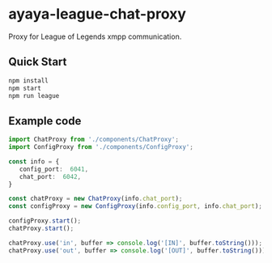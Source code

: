# ayaya-league-chat-proxy
Proxy for League of Legends xmpp communication.

## Quick Start

```sh
npm install
npm start
npm run league
```

## Example code

```typescript
import ChatProxy from './components/ChatProxy';
import ConfigProxy from './components/ConfigProxy';

const info = {
   config_port:  6041,
   chat_port:  6042,
}

const chatProxy = new ChatProxy(info.chat_port);
const configProxy = new ConfigProxy(info.config_port, info.chat_port);

configProxy.start();
chatProxy.start();

chatProxy.use('in', buffer => console.log('[IN]', buffer.toString()));
chatProxy.use('out', buffer => console.log('[OUT]', buffer.toString()));

```

